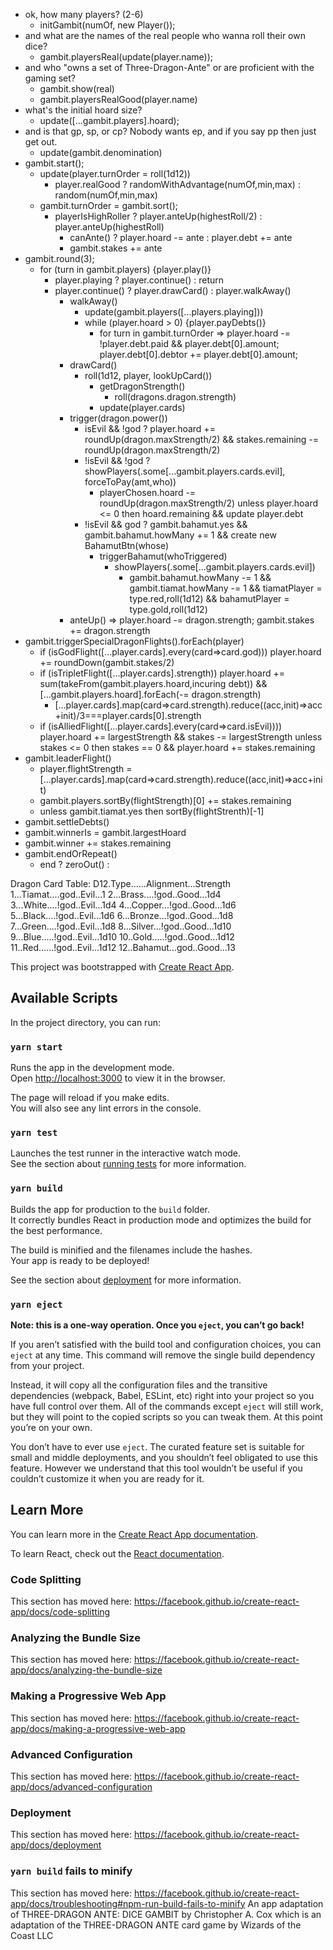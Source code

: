 - ok, how many players? (2-6)
  - initGambit(numOf, new Player());
- and what are the names of the real people who wanna roll their own dice?
  - gambit.playersReal(update(player.name));
- and who "owns a set of Three-Dragon-Ante" or are proficient with the gaming set?
  - gambit.show(real)
  - gambit.playersRealGood(player.name)
- what's the initial hoard size?
  - update([...gambit.players].hoard);
- and is that gp, sp, or cp? Nobody wants ep, and if you say pp then just get out.
  - update(gambit.denomination)
- gambit.start();
  - update(player.turnOrder = roll(1d12))
    - player.realGood ? randomWithAdvantage(numOf,min,max) : random(numOf,min,max)
  - gambit.turnOrder = gambit.sort();
    - playerIsHighRoller ? player.anteUp(highestRoll/2) : player.anteUp(highestRoll)
      - canAnte() ? player.hoard -= ante : player.debt += ante
      - gambit.stakes += ante
- gambit.round(3);
  - for (turn in gambit.players) {player.play()}
    - player.playing ? player.continue() : return
    - player.continue() ? player.drawCard() : player.walkAway()
      - walkAway()
        - update(gambit.players([...players.playing]))
        - while (player.hoard > 0) {player.payDebts()}
          - for turn in gambit.turnOrder => player.hoard -= !player.debt.paid && player.debt[0].amount; player.debt[0].debtor += player.debt[0].amount;
      - drawCard()
        - roll(1d12, player, lookUpCard())
          - getDragonStrength()
            - roll(dragons.dragon.strength)
          - update(player.cards)
      - trigger(dragon.power())
        - isEvil && !god ? player.hoard += roundUp(dragon.maxStrength/2) && stakes.remaining -= roundUp(dragon.maxStrength/2)
        - !isEvil && !god ? showPlayers(.some[...gambit.players.cards.evil], forceToPay(amt,who))
          - playerChosen.hoard -= roundUp(dragon.maxStrength/2) unless player.hoard <= 0 then hoard.remaining && update player.debt
        - !isEvil && god ? gambit.bahamut.yes && gambit.bahamut.howMany += 1 && create new BahamutBtn(whose)
          - triggerBahamut(whoTriggered)
            - showPlayers(.some[...gambit.players.cards.evil])
              - gambit.bahamut.howMany -= 1 && gambit.tiamat.howMany -= 1 && tiamatPlayer = type.red,roll(1d12) && bahamutPlayer = type.gold,roll(1d12)
      - anteUp() => player.hoard -= dragon.strength; gambit.stakes += dragon.strength
- gambit.triggerSpecialDragonFlights().forEach(player)
  - if (isGodFlight([...player.cards].every(card=>card.god))) player.hoard += roundDown(gambit.stakes/2)
  - if (isTripletFlight([...player.cards].strength)) player.hoard += sum(takeFrom(gambit.players.hoard,incuring debt)) && [...gambit.players.hoard].forEach(-= dragon.strength)
    - [...player.cards].map(card=>card.strength).reduce((acc,init)=>acc+init)/3===player.cards[0].strength
  - if (isAlliedFlight([...player.cards].every(card=>card.isEvil)))) player.hoard += largestStrength && stakes -= largestStrength unless stakes <= 0 then stakes == 0 && player.hoard += stakes.remaining
- gambit.leaderFlight()
  - player.flightStrength = [...player.cards].map(card=>card.strength).reduce((acc,init)=>acc+init)
  - gambit.players.sortBy(flightStrength)[0] += stakes.remaining
  - unless gambit.tiamat.yes then sortBy(flightStrenth)[-1]
- gambit.settleDebts()
- gambit.winnerIs = gambit.largestHoard
- gambit.winner += stakes.remaining
- gambit.endOrRepeat()
  - end ? zeroOut() :

Dragon Card Table:
D12.Type......Alignment...Strength
1...Tiamat....god..Evil...1
2...Brass....!god..Good...1d4
3...White....!god..Evil...1d4
4...Copper...!god..Good...1d6
5...Black....!god..Evil...1d6
6...Bronze...!god..Good...1d8
7...Green....!god..Evil...1d8
8...Silver...!god..Good...1d10
9...Blue.....!god..Evil...1d10
10..Gold.....!god..Good...1d12
11..Red......!god..Evil...1d12
12..Bahamut...god..Good...13

This project was bootstrapped with [Create React App](https://github.com/facebook/create-react-app).

## Available Scripts

In the project directory, you can run:

### `yarn start`

Runs the app in the development mode.<br />
Open [http://localhost:3000](http://localhost:3000) to view it in the browser.

The page will reload if you make edits.<br />
You will also see any lint errors in the console.

### `yarn test`

Launches the test runner in the interactive watch mode.<br />
See the section about [running tests](https://facebook.github.io/create-react-app/docs/running-tests) for more information.

### `yarn build`

Builds the app for production to the `build` folder.<br />
It correctly bundles React in production mode and optimizes the build for the best performance.

The build is minified and the filenames include the hashes.<br />
Your app is ready to be deployed!

See the section about [deployment](https://facebook.github.io/create-react-app/docs/deployment) for more information.

### `yarn eject`

**Note: this is a one-way operation. Once you `eject`, you can’t go back!**

If you aren’t satisfied with the build tool and configuration choices, you can `eject` at any time. This command will remove the single build dependency from your project.

Instead, it will copy all the configuration files and the transitive dependencies (webpack, Babel, ESLint, etc) right into your project so you have full control over them. All of the commands except `eject` will still work, but they will point to the copied scripts so you can tweak them. At this point you’re on your own.

You don’t have to ever use `eject`. The curated feature set is suitable for small and middle deployments, and you shouldn’t feel obligated to use this feature. However we understand that this tool wouldn’t be useful if you couldn’t customize it when you are ready for it.

## Learn More

You can learn more in the [Create React App documentation](https://facebook.github.io/create-react-app/docs/getting-started).

To learn React, check out the [React documentation](https://reactjs.org/).

### Code Splitting

This section has moved here: https://facebook.github.io/create-react-app/docs/code-splitting

### Analyzing the Bundle Size

This section has moved here: https://facebook.github.io/create-react-app/docs/analyzing-the-bundle-size

### Making a Progressive Web App

This section has moved here: https://facebook.github.io/create-react-app/docs/making-a-progressive-web-app

### Advanced Configuration

This section has moved here: https://facebook.github.io/create-react-app/docs/advanced-configuration

### Deployment

This section has moved here: https://facebook.github.io/create-react-app/docs/deployment

### `yarn build` fails to minify

This section has moved here: https://facebook.github.io/create-react-app/docs/troubleshooting#npm-run-build-fails-to-minify
An app adaptation of THREE-DRAGON ANTE: DICE GAMBIT by Christopher A. Cox which is an adaptation of the THREE-DRAGON ANTE card game by Wizards of the Coast LLC
